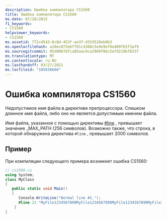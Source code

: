 ```yaml
---
description: Ошибка компилятора CS1560
title: Ошибка компилятора CS1560
ms.date: 07/20/2015
f1_keywords:
- CS1560
helpviewer_keywords:
- CS1560
ms.assetid: 772c4543-6c8d-453f-ae3f-d333528eb8b3
ms.openlocfilehash: a10ec873ebff01c3308c5e9e9ef8e409fb5f3af9
ms.sourcegitcommit: 05d0087dfca85aac9ca2960f86c5efd218bf833f
ms.translationtype: MT
ms.contentlocale: ru-RU
ms.lasthandoff: 03/27/2021
ms.locfileid: "105636666"
---
```

# <a name="compiler-error-cs1560"></a>Ошибка компилятора CS1560

Недопустимое имя файла в директиве препроцессора. Слишком длинное имя файла, либо оно не является допустимым именем файла.  
  
 Имя файла, указанное с помощью директивы [#line](../language-reference/preprocessor-directives.md#error-and-warning-information) , превышает значение _MAX_PATH (256 символов). Возможно также, что строка, в которой обнаружена директива `#line` , превышает 2000 символов.  
  
## <a name="example"></a>Пример  

 При компиляции следующего примера возникнет ошибка CS1560:  
  
```csharp  
// cs1560.cs
using System;
class MyClass
{
   public static void Main()
   {
      Console.WriteLine("Normal line #1.");
      #line 21 "MyFile1234567890MyFile1234567890MyFile1234567890MyFile1234567890MyFile1234567890MyFile1234567890MyFile1234567890MyFile1234567890MyFile1234567890MyFile1234567890MyFile1234567890MyFile1234567890MyFile1234567890MyFile1234567890MyFile1234567890MyFile1234567890.txt"   // CS1560  
    }  
}  
```
